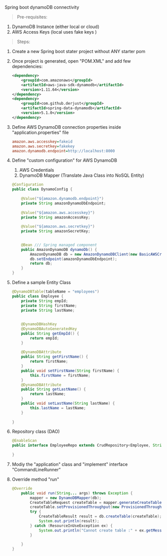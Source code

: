 Spring boot dynamoDB connectivity

> Pre-requisites:
 1. DynamoDB Instance (either local or cloud)
 2. AWS Access Keys   (local uses fake keys )


> Steps:
1. Create a new Spring boot stater project without ANY starter pom
2. Once project is generated, open "POM.XML" and add few dependencies:

    ```xml
	<dependency>
		<groupId>com.amazonaws</groupId>
		<artifactId>aws-java-sdk-dynamodb</artifactId>
		<version>1.11.64</version>
	</dependency>
	<dependency>
		<groupId>com.github.derjust</groupId>
		<artifactId>spring-data-dynamodb</artifactId>
		<version>5.1.0</version>
	</dependency>
    ```

3. Define AWS DynamoDB connection properties inside "application.properties" file
	
    ```ini
	amazon.aws.accesskey=fakeid
	amazon.aws.secretkey=fakekey
	amazon.dynamodb.endpoint=http://localhost:8000		
    ```

4. Define "custom configuration" for AWS DynamoDB
	1. AWS Credentials
	2. DynamoDB Mapper (Translate Java Class into NoSQL Entity)

    ```java
    @Configuration
    public class DynamoConfig {
        
        @Value("${amazon.dynamodb.endpoint}")
        private String amazonDynamoDbEndpoint;
        
        @Value("${amazon.aws.accesskey}")
        private String amazonAccessKey;
        
        @Value("${amazon.aws.secretkey}")
        private String amazonSecretKey;
        

        @Bean /// Spring managed component
        public AmazonDynamoDB dynamoDb() {
            AmazonDynamoDB db = new AmazonDynamoDBClient(new BasicAWSCredentials(amazonAccessKey, amazonSecretKey));
            db.setEndpoint(amazonDynamoDbEndpoint);
            return db;
        }
    }
    ```

5. Define a sample Entity Class 

    ```java
    @DynamoDBTable(tableName = "employees")
    public class Employee {
        private String empId;
        private String firstName;
        private String lastName;
        
        
        @DynamoDBHashKey
        @DynamoDBAutoGeneratedKey
        public String getEmpId() {
            return empId;
        }
        
        @DynamoDBAttribute
        public String getFirstName() {
            return firstName;
        }
        public void setFirstName(String firstName) {
            this.firstName = firstName;
        }
        @DynamoDBAttribute
        public String getLastName() {
            return lastName;
        }
        public void setLastName(String lastName) {
            this.lastName = lastName;
        }
            
    }
    ```

6. Repository class (DAO)

    ```java
    @EnableScan
    public interface EmployeeRepo extends CrudRepository<Employee, String>{
        
    }
    ```

7. Modiy the "application" class and "implement" interface "CommandLineRunner"
8. Override method "run"

    ```java
    @Override
        public void run(String... args) throws Exception {
            mapper = new DynamoDBMapper(db);
            CreateTableRequest createTable = mapper.generateCreateTableRequest(Employee.class);
            createTable.setProvisionedThroughput(new ProvisionedThroughput(1L, 1L));
            try {
                CreateTableResult result = db.createTable(createTable);
                System.out.println(result);
            } catch (ResourceInUseException ex) {
                System.out.println("Cannot create table :" + ex.getMessage());
            }
                
        }
    }
    ```